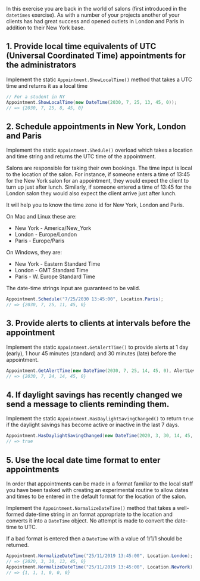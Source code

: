 In this exercise you are back in the world of salons (first introduced in the `datetimes` exercise). As with a number of your projects another of your clients has had great success and opened outlets in London and Paris in addition to their New York base.

## 1. Provide local time equivalents of UTC (Universal Coordinated Time) appointments for the administrators

Implement the static `Appointment.ShowLocalTime()` method that takes a UTC time and returns it as a local time

```csharp
// For a student in NY
Appointment.ShowLocalTime(new DateTime(2030, 7, 25, 13, 45, 0));
// => {2030, 7, 25, 8, 45, 0}
```

## 2. Schedule appointments in New York, London and Paris

Implement the static `Appointment.Shedule()` overload which takes a location and time string and returns the UTC time of the appointment.

Salons are responsible for taking their own bookings. The time input is local to the location of the salon. For instance, if someone enters a time of 13:45 for the New York salon for an appointment, they would expect the client to turn up just after lunch. Similarly, if someone entered a time of 13:45 for the London salon they would also expect the client arrive just after lunch.

It will help you to know the time zone id for New York, London and Paris.

On Mac and Linux these are:

- New York - America/New_York
- London - Europe/London
- Paris - Europe/Paris

On Windows, they are:

- New York - Eastern Standard Time
- London - GMT Standard Time
- Paris - W. Europe Standard Time

The date-time strings input are guaranteed to be valid.

```csharp
Appointment.Schedule("7/25/2030 13:45:00", Location.Paris);
// => {2030, 7, 25, 11, 45, 0}
```

## 3. Provide alerts to clients at intervals before the appointment

Implement the static `Appointment.GetAlertTime()` to provide alerts at 1 day (early), 1 hour 45 minutes (standard) and 30 minutes (late) before the appointment.

```csharp
Appointment.GetAlertTime(new DateTime(2030, 7, 25, 14, 45, 0), AlertLevel.Early);
// => {2030, 7, 24, 14, 45, 0}
```

## 4. If daylight savings has recently changed we send a message to clients reminding them.

Implement the static `Appointment.HasDaylightSavingChanged()` to return `true` if the daylight savings has become active or inactive in the last 7 days.

```csharp
Appointment.HasDaylightSavingChanged(new DateTime(2020, 3, 30, 14, 45, 0), Location.London);
// => true
```

## 5. Use the local date time format to enter appointments

In order that appointments can be made in a format familiar to the local staff you have been tasked with creating an experimental routine to allow dates and times to be entered in the default format for the location of the salon.

Implement the `Appointment.NormalizeDateTime()` method that takes a well-formed date-time string in an format appropriate to the location and converts it into a `DateTime` object. No attempt is made to convert the date-time to UTC.

If a bad format is entered then a `DateTime` with a value of 1/1/1 should be returned.

```csharp
Appointment.NormalizeDateTime("25/11/2019 13:45:00", Location.London);
// => {2020, 3, 30, 13, 45, 0}
Appointment.NormalizeDateTime("25/11/2019 13:45:00", Location.NewYork);
// => {1, 1, 1, 0, 0, 0}
```

